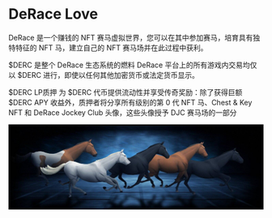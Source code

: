 # DeRace Love

 DeRace 是一个赚钱的 NFT 赛马虚拟世界，您可以在其中参加赛马，培育具有独特特征的 NFT 马，建立自己的 NFT 赛马场并在此过程中获利。

$DERC 是整个 DeRace 生态系统的燃料
DeRace 平台上的所有游戏内交易均仅以 $DERC 进行，即使以任何其他加密货币或法定货币显示。

$DERC LP质押
为 $DERC 代币提供流动性并享受传奇奖励：除了获得巨额 $DERC APY 收益外，质押者将分享所有级别的第 0 代 NFT 马、Chest & Key NFT 和 DeRace Jockey Club 头像，这些头像授予 DJC 赛马场的一部分

![nft](unnamed.jpg)
